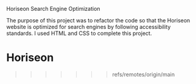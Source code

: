 Horiseon Search Engine Optimization

The purpose of this project was to refactor the code so that the Horiseon website is optimized for search engines by following accessibility standards. I used HTML and CSS to complete this project. 


# Horiseon
>>>>>>> refs/remotes/origin/main
